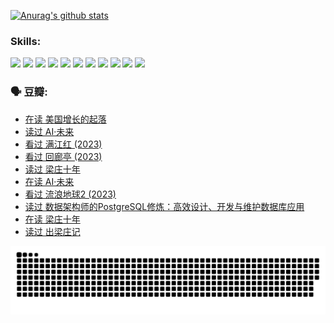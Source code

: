 
[![Anurag's github stats](https://github-readme-stats.vercel.app/api?username=w940853815)](https://github.com/anuraghazra/github-readme-stats)

### Skills:

<code><img height="32" src="https://cdn.jsdelivr.net/npm/simple-icons@v5/icons/python.svg"></code>
<code><img height="32" src="https://cdn.jsdelivr.net/npm/simple-icons@v5/icons/javascript.svg"></code>
<code><img height="32" src="https://cdn.jsdelivr.net/npm/simple-icons@v5/icons/django.svg"></code>
<code><img height="32" src="https://cdn.jsdelivr.net/npm/simple-icons@v5/icons/flask.svg"></code>
<code><img height="32" src="https://cdn.jsdelivr.net/npm/simple-icons@v5/icons/vuetify.svg"></code>
<code><img height="32" src="https://cdn.jsdelivr.net/npm/simple-icons@v5/icons/git.svg"></code>
<code><img height="32" src="https://cdn.jsdelivr.net/npm/simple-icons@v5/icons/docker.svg"></code>
<code><img height="32" src="https://cdn.jsdelivr.net/npm/simple-icons@v5/icons/postgresql.svg"></code>
<code><img height="32" src="https://cdn.jsdelivr.net/npm/simple-icons@v5/icons/elasticsearch.svg"></code>
<code><img height="32" src="https://cdn.jsdelivr.net/npm/simple-icons@v5/icons/macos.svg"></code>
<code><img height="32" src="https://cdn.jsdelivr.net/npm/simple-icons@v5/icons/linux.svg"></code>

### 🗣 豆瓣:

<!-- DOUBAN-ACTIVITIES:START -->
- [在读 美国增长的起落](https://www.douban.com/people/136069238/status/4220055912/?_i=83260109)
- [读过 AI·未来](https://www.douban.com/people/136069238/status/4220054171/?_i=83260109)
- [看过 满江红‎ (2023)](https://www.douban.com/people/136069238/status/4219146433/?_i=83260109)
- [看过 回廊亭‎ (2023)](https://www.douban.com/people/136069238/status/4215992758/?_i=83260109)
- [读过 梁庄十年](https://www.douban.com/people/136069238/status/4206664969/?_i=83260109)
- [在读 AI·未来](https://www.douban.com/people/136069238/status/4206653520/?_i=83260109)
- [看过 流浪地球2‎ (2023)](https://www.douban.com/people/136069238/status/4199558549/?_i=83260109)
- [读过 数据架构师的PostgreSQL修炼：高效设计、开发与维护数据库应用](https://www.douban.com/people/136069238/status/4199451104/?_i=83260109)
- [在读 梁庄十年](https://www.douban.com/people/136069238/status/4198822794/?_i=83260109)
- [读过 出梁庄记](https://www.douban.com/people/136069238/status/4198821001/?_i=83260109)
<!-- DOUBAN-ACTIVITIES:END -->


![Snake animation](https://raw.githubusercontent.com/w940853815/w940853815/output/github-contribution-grid-snake.svg)

<!--
**w940853815/w940853815** is a ✨ _special_ ✨ repository because its `README.md` (this file) appears on your GitHub profile.

Here are some ideas to get you started:

- 🔭 I’m currently working on ...
- 🌱 I’m currently learning ...
- 👯 I’m looking to collaborate on ...
- 🤔 I’m looking for help with ...
- 💬 Ask me about ...
- 📫 How to reach me: ...
- 😄 Pronouns: ...
- ⚡ Fun fact: ...
-->
